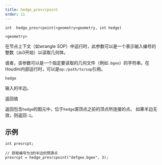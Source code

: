 ```yaml
---
title: hedge_presrcpoint
order: 11
---
```

`int  hedge_presrcpoint(<geometry>geometry, int hedge)`

`<geometry>`

在节点上下文（如wrangle SOP）中运行时，此参数可以是一个表示输入编号的整数（从0开始）以读取几何体。

或者，该参数可以是一个指定要读取的几何文件（例如`.bgeo`）的字符串。在Houdini内部运行时，可以是`op:/path/to/sop`引用。

`hedge`

输入的半边。

返回值

返回包含`hedge`的图元中，位于`hedge`源顶点之前的顶点所连接的点。
如果半边无效，则返回`-1`。

## 示例

```vex
int presrcpt;

// 获取编号为3的半边的预源点
presrcpt = hedge_presrcpoint("defgeo.bgeo", 3);

```
